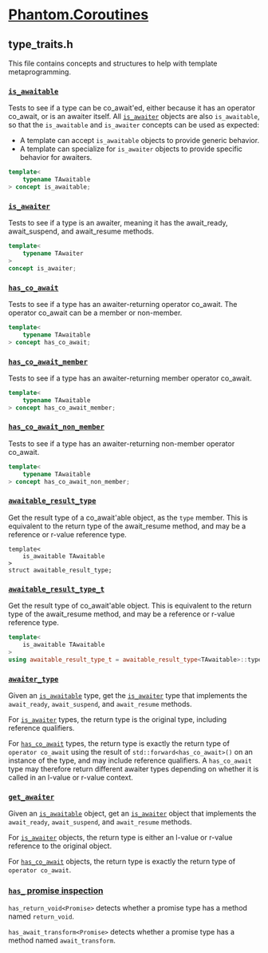 # [Phantom.Coroutines](../README.md)

## type_traits.h

This file contains concepts and structures to help with template metaprogramming.

### [```is_awaitable```](#is_awaitable)

Tests to see if a type can be co_await'ed, either because it has 
an operator co_await, or is an awaiter itself.
All [```is_awaiter```](type_traits.md#is_awaitable) objects
are also ```is_awaitable```, so that the ```is_awaitable``` and ```is_awaiter```
concepts can be used as expected:

* A template can accept ```is_awaitable``` objects to provide generic behavior.
* A template can specialize for ```is_awaiter``` objects to provide specific behavior
  for awaiters.

```c++
template<
    typename TAwaitable
> concept is_awaitable;
```

### [```is_awaiter```](#is_awaiter)

Tests to see if a type is an awaiter, meaning it has the await_ready,
await_suspend, and await_resume methods.
```c++
template<
    typename TAwaiter
>
concept is_awaiter;
```

### [```has_co_await```](#has_co_await)

Tests to see if a type has an awaiter-returning operator co_await.
The operator co_await can be a member or non-member.
```c++
template<
    typename TAwaitable
> concept has_co_await;
```

### [```has_co_await_member```](#has_co_await_member)

Tests to see if a type has an awaiter-returning member operator co_await.
```c++
template<
    typename TAwaitable
> concept has_co_await_member;
```

### [```has_co_await_non_member```](#has_co_await_non_member)

Tests to see if a type has an awaiter-returning non-member operator co_await.
```c++
template<
    typename TAwaitable
> concept has_co_await_non_member;
```

### [```awaitable_result_type```](#awaitable_result_type)

Get the result type of a co_await'able object, as the ```type``` member.
This is equivalent to the return type of the await_resume method,
and may be a reference or r-value reference type.
```
template<
    is_awaitable TAwaitable
>
struct awaitable_result_type;
```

### [```awaitable_result_type_t```](#awaitable_result_type_t)

Get the result type of co_await'able object.
This is equivalent to the return type of the await_resume method,
and may be a reference or r-value reference type.
```c++
template<
    is_awaitable TAwaitable
>
using awaitable_result_type_t = awaitable_result_type<TAwaitable>::type;
```

### [```awaiter_type```](#awaiter_type)

Given an [```is_awaitable```](type_traits.md#is_awaitable) type,
get the [```is_awaiter```](type_traits.md#is_awaiter) type that implements
the ```await_ready```, ```await_suspend```, and ```await_resume``` methods.

For [```is_awaiter```](type_traits.md#is_awaiter) types, the return
type is the original type, including reference qualifiers.

For [```has_co_await```](type_traits.md#has_co_await) types,
the return type is exactly the return type of ```operator co_await```
using the result of ```std::forward<has_co_await>()``` on an instance of the type,
and may include reference qualifiers. A ```has_co_await``` type may therefore
return different awaiter types depending on whether it is called in
an l-value or r-value context.

### [```get_awaiter```](#get_awaiter)

Given an [```is_awaitable```](type_traits.md#is_awaitable) object,
get an [```is_awaiter```](type_traits.md#is_awaiter) object that implements
the ```await_ready```, ```await_suspend```, and ```await_resume``` methods.

For [```is_awaiter```](type_traits.md#is_awaiter) objects, the return
type is either an l-value or r-value reference to the original object.

For [```has_co_await```](type_traits.md#has_co_await) objects,
the return type is exactly the return type of ```operator co_await```.

### [```has_``` promise inspection](#promise_has)

```has_return_void<Promise>``` detects whether a promise type
has a method named ```return_void```.

```has_await_transform<Promise>``` detects whether a promise type
has a method named ```await_transform```.
